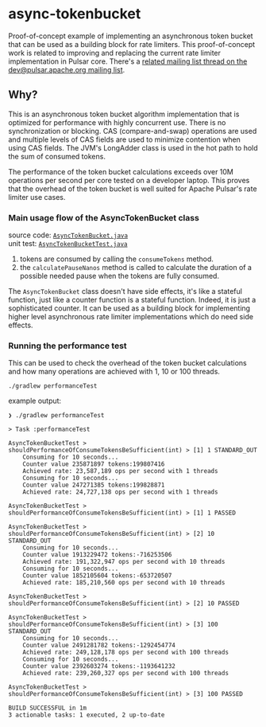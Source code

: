 # async-tokenbucket

Proof-of-concept example of implementing an asynchronous token bucket that can be used as a building block 
for rate limiters. This proof-of-concept work is related to improving and replacing the current rate limiter implementation in Pulsar core.
There's a [related mailing list thread on the dev@pulsar.apache.org mailing list](https://lists.apache.org/thread/13ncst2nc311vxok1s75thl2gtnk7w1t).

## Why?

This is an asynchronous token bucket algorithm implementation that is optimized for performance with highly concurrent
use. There is no synchronization or blocking. CAS (compare-and-swap) operations are used and multiple levels of CAS 
fields are used to minimize contention when using CAS fields. The JVM's LongAdder class is used in the hot path to 
hold the sum of consumed tokens.

The performance of the token bucket calculations exceeds over 10M operations per second per core tested on a developer
laptop. This proves that the overhead of the token bucket is well suited for Apache Pulsar's rate limiter use cases. 

### Main usage flow of the AsyncTokenBucket class

source code: [`AsyncTokenBucket.java`](src/main/java/com/github/lhotari/asynctokenbucket/AsyncTokenBucket.java)\
unit test: [`AsyncTokenBucketTest.java`](src/test/java/com/github/lhotari/asynctokenbucket/AsyncTokenBucketTest.java) 

1. tokens are consumed by calling the `consumeTokens` method.
2. the `calculatePauseNanos` method is called to calculate the duration of a possible needed pause when the tokens are fully consumed.

The `AsyncTokenBucket` class doesn't have side effects, it's like a stateful function, just like a counter function is a stateful function.
Indeed, it is just a sophisticated counter. It can be used as a building block for implementing higher level asynchronous rate limiter 
implementations which do need side effects.

### Running the performance test

This can be used to check the overhead of the token bucket calculations and how many operations are achieved with 1, 10 or 100 threads.

```
./gradlew performanceTest
```

example output:
```
❯ ./gradlew performanceTest

> Task :performanceTest

AsyncTokenBucketTest > shouldPerformanceOfConsumeTokensBeSufficient(int) > [1] 1 STANDARD_OUT
    Consuming for 10 seconds...
    Counter value 235871897 tokens:199807416
    Achieved rate: 23,587,189 ops per second with 1 threads
    Consuming for 10 seconds...
    Counter value 247271385 tokens:199828871
    Achieved rate: 24,727,138 ops per second with 1 threads

AsyncTokenBucketTest > shouldPerformanceOfConsumeTokensBeSufficient(int) > [1] 1 PASSED

AsyncTokenBucketTest > shouldPerformanceOfConsumeTokensBeSufficient(int) > [2] 10 STANDARD_OUT
    Consuming for 10 seconds...
    Counter value 1913229472 tokens:-716253506
    Achieved rate: 191,322,947 ops per second with 10 threads
    Consuming for 10 seconds...
    Counter value 1852105604 tokens:-653720507
    Achieved rate: 185,210,560 ops per second with 10 threads

AsyncTokenBucketTest > shouldPerformanceOfConsumeTokensBeSufficient(int) > [2] 10 PASSED

AsyncTokenBucketTest > shouldPerformanceOfConsumeTokensBeSufficient(int) > [3] 100 STANDARD_OUT
    Consuming for 10 seconds...
    Counter value 2491281782 tokens:-1292454774
    Achieved rate: 249,128,178 ops per second with 100 threads
    Consuming for 10 seconds...
    Counter value 2392603274 tokens:-1193641232
    Achieved rate: 239,260,327 ops per second with 100 threads

AsyncTokenBucketTest > shouldPerformanceOfConsumeTokensBeSufficient(int) > [3] 100 PASSED

BUILD SUCCESSFUL in 1m
3 actionable tasks: 1 executed, 2 up-to-date
```
